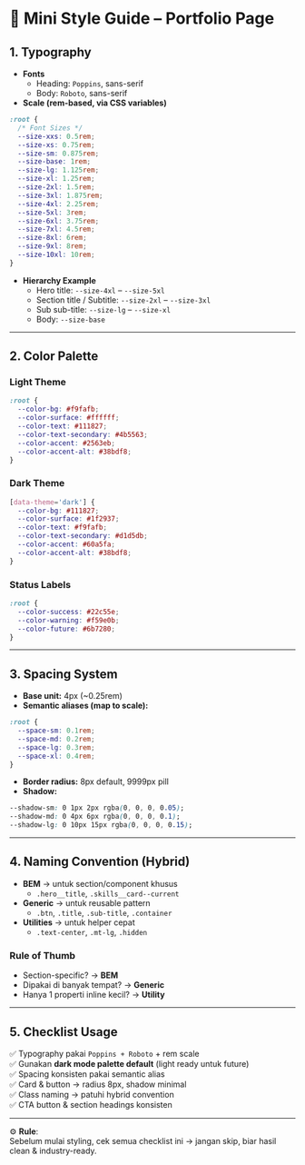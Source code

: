 # 🎨 Mini Style Guide – Portfolio Page

## 1. Typography

- **Fonts**
  - Heading: `Poppins`, sans-serif
  - Body: `Roboto`, sans-serif
- **Scale (rem-based, via CSS variables)**

```css
:root {
  /* Font Sizes */
  --size-xxs: 0.5rem;
  --size-xs: 0.75rem;
  --size-sm: 0.875rem;
  --size-base: 1rem;
  --size-lg: 1.125rem;
  --size-xl: 1.25rem;
  --size-2xl: 1.5rem;
  --size-3xl: 1.875rem;
  --size-4xl: 2.25rem;
  --size-5xl: 3rem;
  --size-6xl: 3.75rem;
  --size-7xl: 4.5rem;
  --size-8xl: 6rem;
  --size-9xl: 8rem;
  --size-10xl: 10rem;
}
```

- **Hierarchy Example**
  - Hero title: `--size-4xl` – `--size-5xl`
  - Section title / Subtitle: `--size-2xl` – `--size-3xl`
  - Sub sub-title: `--size-lg` – `--size-xl`
  - Body: `--size-base`

---

## 2. Color Palette

### Light Theme

```css
:root {
  --color-bg: #f9fafb;
  --color-surface: #ffffff;
  --color-text: #111827;
  --color-text-secondary: #4b5563;
  --color-accent: #2563eb;
  --color-accent-alt: #38bdf8;
}
```

### Dark Theme

```css
[data-theme='dark'] {
  --color-bg: #111827;
  --color-surface: #1f2937;
  --color-text: #f9fafb;
  --color-text-secondary: #d1d5db;
  --color-accent: #60a5fa;
  --color-accent-alt: #38bdf8;
}
```

### Status Labels

```css
:root {
  --color-success: #22c55e;
  --color-warning: #f59e0b;
  --color-future: #6b7280;
}
```

---

## 3. Spacing System

- **Base unit:** 4px (~0.25rem)
- **Semantic aliases (map to scale):**

```css
:root {
  --space-sm: 0.1rem;
  --space-md: 0.2rem;
  --space-lg: 0.3rem;
  --space-xl: 0.4rem;
}
```

- **Border radius:** 8px default, 9999px pill
- **Shadow:**

```css
--shadow-sm: 0 1px 2px rgba(0, 0, 0, 0.05);
--shadow-md: 0 4px 6px rgba(0, 0, 0, 0.1);
--shadow-lg: 0 10px 15px rgba(0, 0, 0, 0.15);
```

---

## 4. Naming Convention (Hybrid)

- **BEM** → untuk section/component khusus
  - `.hero__title`, `.skills__card--current`
- **Generic** → untuk reusable pattern
  - `.btn`, `.title`, `.sub-title`, `.container`
- **Utilities** → untuk helper cepat
  - `.text-center`, `.mt-lg`, `.hidden`

### Rule of Thumb

- Section-specific? → **BEM**
- Dipakai di banyak tempat? → **Generic**
- Hanya 1 properti inline kecil? → **Utility**

---

## 5. Checklist Usage

✅ Typography pakai `Poppins + Roboto` + rem scale  
✅ Gunakan **dark mode palette default** (light ready untuk future)  
✅ Spacing konsisten pakai semantic alias  
✅ Card & button → radius 8px, shadow minimal  
✅ Class naming → patuhi hybrid convention  
✅ CTA button & section headings konsisten

---

⚙️ **Rule**:  
Sebelum mulai styling, cek semua checklist ini → jangan skip, biar hasil clean & industry-ready.
